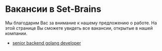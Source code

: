 # Вакансии в Set-Brains

Мы благодарим Вас за внимание к нашему предложению о работе. На этой странице Вы сможете увидеть все вакансии, открытые в нашей компании.

* [senior backend golang developer](senior-backend-developer-go.md)
